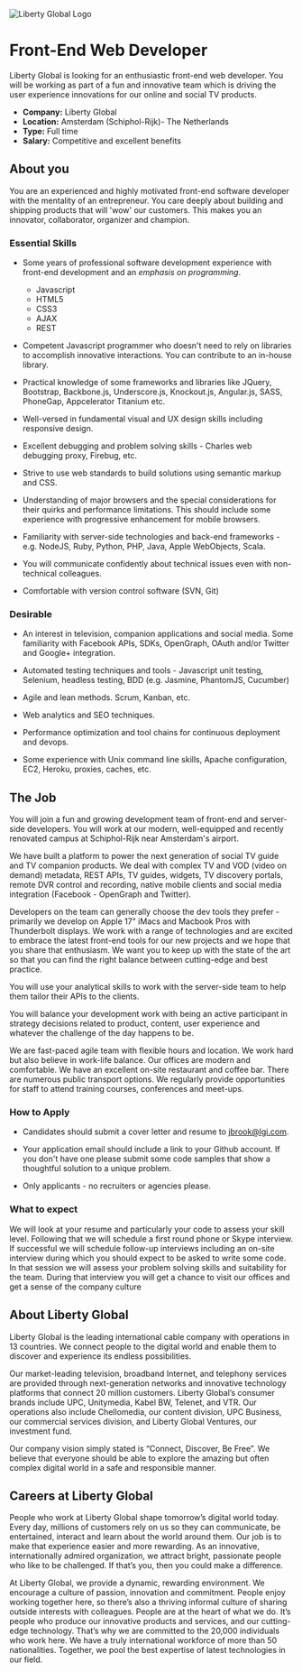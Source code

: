 

![Liberty Global Logo](Liberty-Global-logo.png)

# Front-End Web Developer  #

Liberty Global is looking for an enthusiastic front-end web developer. You will be working as part of a fun and innovative team which is driving the user experience innovations for our online and social TV products.

+ **Company:** Liberty Global
+ **Location:** Amsterdam (Schiphol-Rijk)- The Netherlands
+ **Type:** Full time
+ **Salary:** Competitive and excellent benefits

## About you ##

You are an experienced and highly motivated front-end software developer with the mentality of an entrepreneur. You care deeply about building and shipping products that will 'wow' our customers. This makes you an innovator, collaborator, organizer and champion.


### Essential Skills ###

- Some years of professional software development experience with front-end development and an *emphasis on programming*.
   + Javascript
   + HTML5
   + CSS3
   + AJAX
   + REST

- Competent Javascript programmer who doesn't need to rely on libraries to accomplish innovative interactions. You can contribute to an in-house library.

- Practical knowledge of some frameworks and libraries like JQuery, Bootstrap, Backbone.js, Underscore.js, Knockout.js, Angular.js, SASS, PhoneGap, Appcelerator Titanium etc.

- Well-versed in fundamental visual and UX design skills including responsive design.

- Excellent debugging and problem solving skills - Charles web debugging proxy, Firebug, etc.

- Strive to use web standards to build solutions using semantic markup and CSS.

- Understanding of major browsers and the special considerations for their quirks and performance limitations. This should include some experience with progressive enhancement for mobile browsers.

- Familiarity with server-side technologies and back-end frameworks - e.g. NodeJS, Ruby, Python, PHP, Java, Apple WebObjects, Scala.

- You will communicate confidently about technical issues even with non-technical colleagues.

- Comfortable with version control software (SVN, Git)


### Desirable ###

- An interest in television, companion applications and social media. Some familiarity with Facebook APIs, SDKs, OpenGraph, OAuth and/or Twitter and Google+ integration.

- Automated testing techniques and tools - Javascript unit testing, Selenium, headless testing, BDD (e.g. Jasmine, PhantomJS, Cucumber)

- Agile and lean methods. Scrum, Kanban, etc.

- Web analytics and SEO techniques.

- Performance optimization and tool chains for continuous deployment and devops.

- Some experience with Unix command line skills, Apache configuration, EC2, Heroku, proxies, caches, etc.


## The Job ##

You will join a fun and growing development team of front-end and server-side developers. You will work at our modern, well-equipped and recently renovated campus at Schiphol-Rijk near Amsterdam's airport.

We have built a platform to power the next generation of social TV guide and TV companion products. We deal with complex TV and VOD (video on demand) metadata, REST APIs, TV guides, widgets, TV discovery portals, remote DVR control and recording, native mobile clients and social media integration (Facebook - OpenGraph and Twitter).

Developers on the team can generally choose the dev tools they prefer - primarily we develop on Apple 17" iMacs and Macbook Pros with Thunderbolt displays. We work with a range of technologies and are excited to embrace the latest front-end tools for our new projects and we hope that you share that enthusiasm. We want you to keep up with the state of the art so that you can find the right balance between cutting-edge and best practice.

You will use your analytical skills to work with the server-side team to help them tailor their APIs to the clients.

You will balance your development work with being an active participant in strategy decisions related to product, content, user experience and whatever the challenge of the day happens to be.

We are fast-paced agile team with flexible hours and location. We work hard but also believe in work-life balance. Our offices are modern and comfortable. We have an excellent on-site restaurant and coffee bar. There are numerous public transport options. We regularly provide opportunities for staff to attend training courses, conferences and meet-ups.


### How to Apply ###

+ Candidates should submit a cover letter and resume to <a href="mailto://jbrook@lgi.com">jbrook@lgi.com</a>.

+ Your application email should include a link to your Github account. If you don't have one please submit some code samples that show a thoughtful solution to a unique problem. 

+ Only applicants - no recruiters or agencies please.


### What to expect ###

We will look at your resume and particularly your code to assess your skill level. Following that we will schedule a first round phone or Skype interview. If successful we will schedule follow-up interviews including an on-site interview during which you should expect to be asked to write some code. In that session we will assess your problem solving skills and suitability for the team. During that interview you will get a chance to visit our offices and get a sense of the company culture


## About Liberty Global ##

Liberty Global is the leading international cable company with operations in 13 countries. We connect people to the digital world and enable them to discover and experience its endless possibilities.

Our market-leading television, broadband Internet, and telephony services are provided through next-generation networks and innovative technology platforms that connect 20 million customers. Liberty Global’s consumer brands include UPC, Unitymedia, Kabel BW, Telenet, and VTR. Our operations also include Chellomedia, our content division, UPC Business, our commercial services division, and Liberty Global Ventures, our investment fund.

Our company vision simply stated is “Connect, Discover, Be Free”. We believe that everyone should be able to explore the amazing but often complex digital world in a safe and responsible manner. 


## Careers at Liberty Global ##

People who work at Liberty Global shape tomorrow’s digital world today. Every day, millions of customers rely on us so they can communicate, be entertained, interact and learn about the world around them. Our job is to make that experience easier and more rewarding. As an innovative, internationally admired organization, we attract bright, passionate people who like to be challenged. If that’s you, then you could make a difference.

At Liberty Global, we provide a dynamic, rewarding environment. We encourage a culture of passion, innovation and commitment. People enjoy working together here, so there’s also a thriving informal culture of sharing outside interests with colleagues. People are at the heart of what we do. It’s people who produce our innovative products and services, and our cutting-edge technology. That’s why we are committed to the 20,000 individuals who work here. We have a truly international workforce of more than 50 nationalities. Together, we pool the best expertise of latest technologies in our field.
